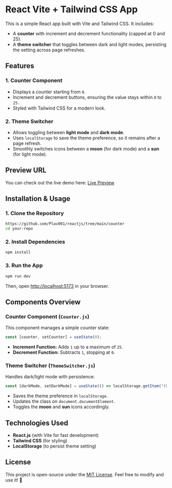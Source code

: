 # React Vite + Tailwind CSS App

This is a simple React app built with Vite and Tailwind CSS. It includes:
- A **counter** with increment and decrement functionality (capped at 0 and 25).
- A **theme switcher** that toggles between dark and light modes, persisting the setting across page refreshes.

## Features

### 1. Counter Component
- Displays a counter starting from `0`.
- Increment and decrement buttons, ensuring the value stays within `0` to `25`.
- Styled with Tailwind CSS for a modern look.

### 2. Theme Switcher
- Allows toggling between **light mode** and **dark mode**.
- Uses `localStorage` to save the theme preference, so it remains after a page refresh.
- Smoothly switches icons between a **moon** (for dark mode) and a **sun** (for light mode).

## Preview URL
You can check out the live demo here:
[Live Preview](https://reactjs-ruby-mu.vercel.app/)

## Installation & Usage

### 1. Clone the Repository
```sh
https://github.com/Plav001/reactjs/tree/main/counter
cd your-repo
```

### 2. Install Dependencies
```sh
npm install
```

### 3. Run the App
```sh
npm run dev
```

Then, open [http://localhost:5173](http://localhost:5173) in your browser.

## Components Overview

### Counter Component (`Counter.js`)
This component manages a simple counter state:
```jsx
const [counter, setCounter] = useState(0);
```
- **Increment Function:** Adds `1` up to a maximum of `25`.
- **Decrement Function:** Subtracts `1`, stopping at `0`.

### Theme Switcher (`ThemeSwitcher.js`)
Handles dark/light mode with persistence:
```jsx
const [darkMode, setDarkMode] = useState(() => localStorage.getItem("theme") === "dark");
```
- Saves the theme preference in `localStorage`.
- Updates the class on `document.documentElement`.
- Toggles the **moon** and **sun** icons accordingly.

## Technologies Used
- **React.js** (with Vite for fast development)
- **Tailwind CSS** (for styling)
- **LocalStorage** (to persist theme setting)

## License
This project is open-source under the [MIT License](LICENSE). Feel free to modify and use it! 🚀

